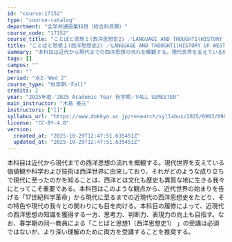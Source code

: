 ```yaml
---
id: "course:17152"
type: "course-catalog"
department: "全学共通授業科目（総合科目群）"
course_code: "17152"
course_title: "ことばと思想１(西洋思想史2) ／LANGUAGE AND THOUGHT1(HISTORY OF WESTERN THOUGHT 2)"
title: "ことばと思想１(西洋思想史2) ／LANGUAGE AND THOUGHT1(HISTORY OF WESTERN THOUGHT 2)"
summary: "本科目は近代から現代までの西洋思想の流れを概観する。現代世界を支えている価値観や科学および技術は西洋世界に由来しており、それがどのような成り立ちで現代に至ったのかを知ることは、西洋とは文化も歴史も異質な地に生きる我々にとってこそ重要である。…"
tags: []
campus: ""
term: ""
period: "水2／Wed 2"
course_type: "秋学期／Fall"
credits: 2
year: "2025年度／2025 Academic Year 秋学期／FALL SEMESTER"
main_instructor: "木島 泰三"
instructors: ["[]"]
syllabus_url: "https://www.dokkyo.ac.jp/research/syllabus/2025/0903/0903_17152_ja_JP.html"
license: "CC-BY-4.0"
version:
  created_at: "2025-10-29T12:47:51.635451Z"
  updated_at: "2025-10-29T12:47:51.635451Z"
---
```

本科目は近代から現代までの西洋思想の流れを概観する。現代世界を支えている価値観や科学および技術は西洋世界に由来しており、それがどのような成り立ちで現代に至ったのかを知ることは、西洋とは文化も歴史も異質な地に生きる我々にとってこそ重要である。本科目はこのような観点から、近代世界の始まりを告げる「17世紀科学革命」から現代に至るまでの近現代の西洋思想史をたどり、その特色や現代の我々との関わりにも目を向ける。本科目の履修によって、近現代の西洋思想の知識を獲得する一方、思考力、判断力、表現力の向上も目指す。なお、春学期の同一教員による「ことばと思想1（西洋思想史1） 」の受講は必須ではないが、より深い理解のために両方を受講することを推奨する。
